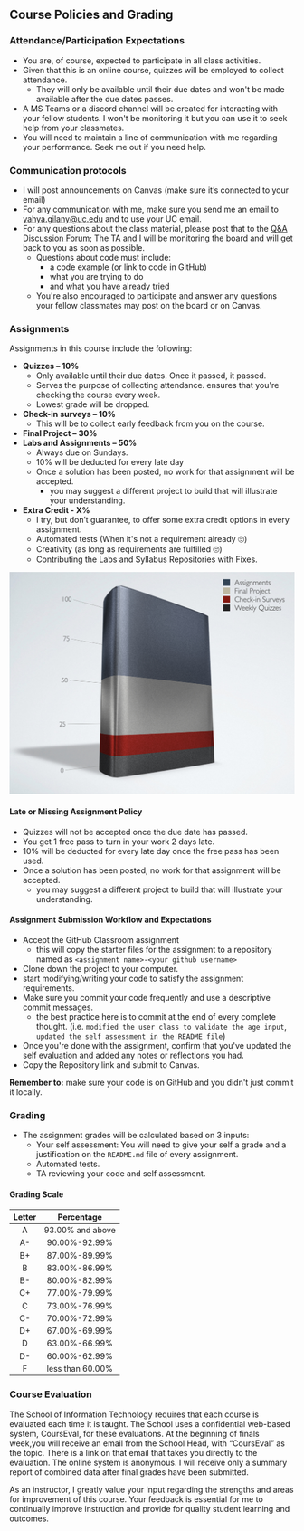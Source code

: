 ## Course Policies and Grading

### Attendance/Participation Expectations
- You are, of course, expected to participate in all class activities.
- Given that this is an online course, quizzes will be employed to collect attendance.
  - They will only be available until their due dates and won't be made available after the due dates passes.
- A MS Teams or a discord channel will be created for interacting with your fellow students. I won't be monitoring it but you can use it to seek help from your classmates.
- You will need to maintain a line of communication with me regarding your performance. Seek me out if you need help.

### Communication protocols
* I will post announcements on Canvas (make sure it’s connected to your email)
* For any communication with me, make sure you send me an email to [yahya.gilany@uc.edu](mailto:yahya.gilany@uc.edu) and to use your UC email.
* For any questions about the class material, please post that to the [Q&A Discussion Forum](https://uc.instructure.com/courses/1296712/discussion_topics/4407024); The TA and I will be monitoring the board and will get back to you as soon as possible.
  * Questions about code must include:
      * a code example (or link to code in GitHub)
      * what you are trying to do
      * and what you have already tried
  * You're also encouraged to participate and answer any questions your fellow classmates may post on the board or on Canvas.


### Assignments
Assignments in this course include the following:
* **Quizzes – 10%**
    * Only available until their due dates. Once it passed, it passed.
    * Serves the purpose of collecting attendance. ensures that you're checking the course every week.
    * Lowest grade will be dropped.
* **Check-in surveys – 10%**
    * This will be to collect early feedback from you on the course.
* **Final Project – 30%**
* **Labs and Assignments – 50%**
    * Always due on Sundays.
    * 10% will be deducted for every late day
    * Once a solution has been posted, no work for that assignment will be accepted.
        * you may suggest a different project to build that will illustrate your understanding.
* **Extra Credit - X%**
    * I try, but don’t guarantee, to offer some extra credit options in every assignment.
    * Automated tests (When it's not a requirement already 🙄)
    * Creativity (as long as requirements are fulfilled 🙄)
    * Contributing the Labs and Syllabus Repositories with Fixes.

![Assignment weights chart](assets/images/grades.png)

#### Late or Missing Assignment Policy
* Quizzes will not be accepted once the due date has passed.
* You get 1 free pass to turn in your work 2 days late.
* 10% will be deducted for every late day once the free pass has been used.
* Once a solution has been posted, no work for that assignment will be accepted.
    * you may suggest a different project to build that will illustrate your understanding.


#### Assignment Submission Workflow and Expectations
- Accept the GitHub Classroom assignment
  - this will copy the starter files for the assignment to a repository named as `<assignment name>-<your github username>`
- Clone down the project to your computer.
- start modifying/writing your code to satisfy the assignment requirements.
- Make sure you commit your code frequently and use a descriptive commit messages.
  - the best practice here is to commit at the end of every complete thought. (i.e. `modified the user class to validate the age input`, `updated the self assessment in the README file`)
- Once you're done with the assignment, confirm that you've updated the self evaluation and added any notes or reflections you had.
- Copy the Repository link and submit to Canvas.

**Remember to:** make sure your code is on GitHub and you didn't just commit it locally.


### Grading
* The assignment grades will be calculated based on 3 inputs:
  * Your self assessment: You will need to give your self a grade and a justification on the `README.md` file of every assignment.
  * Automated tests.
  * TA reviewing your code and self assessment.

#### Grading Scale

| Letter |    Percentage    |
|:------:|:----------------:|
|   A    | 93.00% and above |
|   A-   |  90.00%-92.99%   |
|   B+   |  87.00%-89.99%   |
|   B    |  83.00%-86.99%   |
|   B-   |  80.00%-82.99%   |
|   C+   |  77.00%-79.99%   |
|   C    |  73.00%-76.99%   |
|   C-   |  70.00%-72.99%   |
|   D+   |  67.00%-69.99%   |
|   D    |  63.00%-66.99%   |
|   D-   |  60.00%-62.99%   |
|   F    | less than 60.00% |

### Course Evaluation
The School of Information Technology requires that each course is evaluated each time it is taught.  The School uses a confidential web-based system, CoursEval, for these evaluations.  At the beginning of finals week,you will receive an email from the School Head, with “CoursEval” as the topic.  There is a link on that email that takes you directly to the evaluation.  The online system is anonymous.  I will receive only a summary report of combined data after final grades have been submitted.

As an instructor, I greatly value your input regarding the strengths and areas for improvement of this course.  Your feedback is essential for me to continually improve instruction and provide for quality student learning and outcomes.
